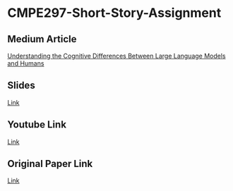 # CMPE297-Short-Story-Assignment

## Medium Article
[Understanding the Cognitive Differences Between Large Language Models and Humans]()

## Slides
[Link]()

## Youtube Link
[Link]()

## Original Paper Link
[Link](https://arxiv.org/abs/2307.11787)
